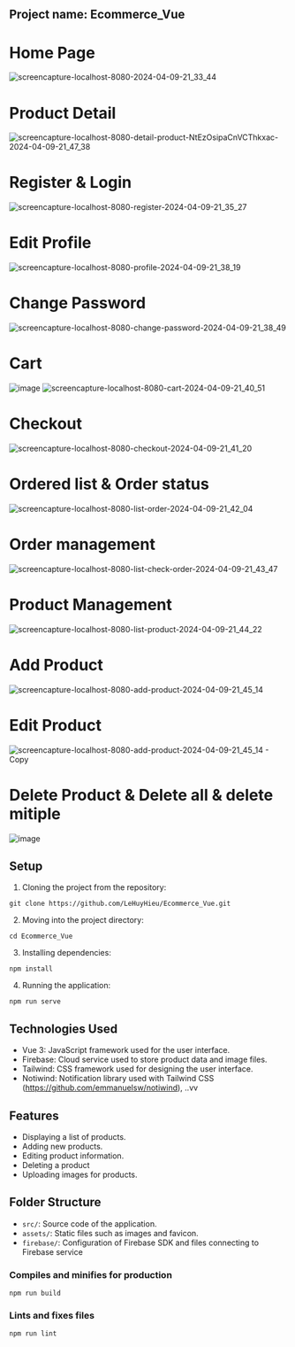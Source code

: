 ## Project name: Ecommerce_Vue
# Home Page
![screencapture-localhost-8080-2024-04-09-21_33_44](https://github.com/LeHuyHieu/Ecommerce_Vue/assets/126578220/58493f3e-a550-4495-bf45-3c0293a8b900)
# Product Detail
![screencapture-localhost-8080-detail-product-NtEzOsipaCnVCThkxac-2024-04-09-21_47_38](https://github.com/LeHuyHieu/Ecommerce_Vue/assets/126578220/11868b61-83a0-4b69-ab97-392823f33d20)
# Register & Login
![screencapture-localhost-8080-register-2024-04-09-21_35_27](https://github.com/LeHuyHieu/Ecommerce_Vue/assets/126578220/458f31bc-d37b-4237-913d-269f28998e38)
# Edit Profile
![screencapture-localhost-8080-profile-2024-04-09-21_38_19](https://github.com/LeHuyHieu/Ecommerce_Vue/assets/126578220/68a13491-ae00-4423-9c08-f20a67ca6936)
# Change Password
![screencapture-localhost-8080-change-password-2024-04-09-21_38_49](https://github.com/LeHuyHieu/Ecommerce_Vue/assets/126578220/23dc37b4-a021-4a8c-8626-3de365f3ce5d)
# Cart
![image](https://github.com/LeHuyHieu/Ecommerce_Vue/assets/126578220/3c126f14-cf72-4c72-a553-5e4bbace371a)
![screencapture-localhost-8080-cart-2024-04-09-21_40_51](https://github.com/LeHuyHieu/Ecommerce_Vue/assets/126578220/5c5ca7b5-59da-493e-8c06-00d62ebdc915)
# Checkout
![screencapture-localhost-8080-checkout-2024-04-09-21_41_20](https://github.com/LeHuyHieu/Ecommerce_Vue/assets/126578220/cdd0f9ff-68b1-4c04-abeb-bb368a8abba2)
# Ordered list & Order status
![screencapture-localhost-8080-list-order-2024-04-09-21_42_04](https://github.com/LeHuyHieu/Ecommerce_Vue/assets/126578220/543a3d9a-5d4e-4674-8a88-99b58e2859b0)
# Order management
![screencapture-localhost-8080-list-check-order-2024-04-09-21_43_47](https://github.com/LeHuyHieu/Ecommerce_Vue/assets/126578220/ff15ee5b-727a-4afd-91b6-8b9068a1b7c7)
# Product Management
![screencapture-localhost-8080-list-product-2024-04-09-21_44_22](https://github.com/LeHuyHieu/Ecommerce_Vue/assets/126578220/447ee98b-66a4-47d9-b280-d621295da703)
# Add Product
![screencapture-localhost-8080-add-product-2024-04-09-21_45_14](https://github.com/LeHuyHieu/Ecommerce_Vue/assets/126578220/c0214d74-4da2-4a51-8ca1-f9ca465021dd)
# Edit Product
![screencapture-localhost-8080-add-product-2024-04-09-21_45_14 - Copy](https://github.com/LeHuyHieu/Ecommerce_Vue/assets/126578220/c2c2a0ce-8480-4819-bc4b-27542278662a)
# Delete Product & Delete all & delete mitiple
![image](https://github.com/LeHuyHieu/Ecommerce_Vue/assets/126578220/5de9a36d-555b-43cd-9fd8-10ce5c99233c)


## Setup
1. Cloning the project from the repository:
```
git clone https://github.com/LeHuyHieu/Ecommerce_Vue.git
```
2. Moving into the project directory:
```
cd Ecommerce_Vue
```
3. Installing dependencies:
```
npm install
```

4. Running the application:
```
npm run serve
```

## Technologies Used
- Vue 3: JavaScript framework used for the user interface.
- Firebase: Cloud service used to store product data and image files.
- Tailwind: CSS framework used for designing the user interface.
- Notiwind: Notification library used with Tailwind CSS (https://github.com/emmanuelsw/notiwind), ..vv

## Features
- Displaying a list of products.
- Adding new products.
- Editing product information.
- Deleting a product
- Uploading images for products.

## Folder Structure
- `src/`: Source code of the application.
- `assets/`: Static files such as images and favicon.
- `firebase/`: Configuration of Firebase SDK and files connecting to Firebase service

### Compiles and minifies for production
```
npm run build
```

### Lints and fixes files
```
npm run lint
```
